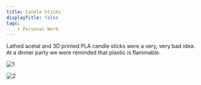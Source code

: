 ```yaml
---
title: Candle Sticks
displayTitle: false
tags: 
    - Personal Work
---
```

Lathed acetal and 3D printed PLA candle sticks were a very, very bad idea. At a dinner party we were reminded that plastic is flammable. 

![1](https://d2w9rnfcy7mm78.cloudfront.net/13972441/original_88c8483766ae6fc97e6c85281ab95bfd.jpg?1636890306?bc=0)

![2](https://d2w9rnfcy7mm78.cloudfront.net/13972440/original_ca9ceb71daf76f565dfc9cd34a31b5c1.jpg?1636890305?bc=0)
